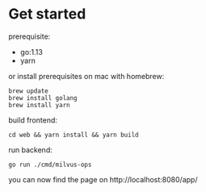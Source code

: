# Get started

prerequisite:
- go:1.13
- yarn

or install prerequisites on mac with homebrew:

```
brew update
brew install golang
brew install yarn
```



build frontend:

```
cd web && yarn install && yarn build
```


run backend:

```
go run ./cmd/milvus-ops
```

you can now find the page on http://localhost:8080/app/
